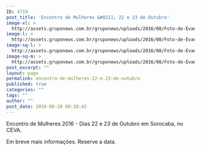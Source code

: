 ```yaml
---
ID: 4719
post_title: 'Encontro de Mulheres &#8211; 22 e 23 de Outubro'
image-xl: >
  http://assets.gruponews.com.br/gruponews/uploads/2016/08/Foto-de-Evandro-Batista.jpg
image-l: >
  http://assets.gruponews.com.br/gruponews/uploads/2016/08/Foto-de-Evandro-Batista-1000x720.jpg
image-sq-l: >
  http://assets.gruponews.com.br/gruponews/uploads/2016/08/Foto-de-Evandro-Batista.jpg
image-sq-m: >
  http://assets.gruponews.com.br/gruponews/uploads/2016/08/Foto-de-Evandro-Batista-720x720.jpg
post_excerpt: ""
layout: page
permalink: encontro-de-mulheres-22-e-23-de-outubro
published: true
categories: ""
tags: ""
author: ""
post_date: 2016-08-20 00:38:42
---
```

Encontro de Mulheres 2016 - Dias 22 e 23 de Outubro em Sorocaba, no CEVA.

Em breve mais informações. Reserve a data.